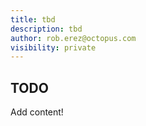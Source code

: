 ```yaml
---
title: tbd
description: tbd
author: rob.erez@octopus.com
visibility: private
---
```


## TODO

Add content!